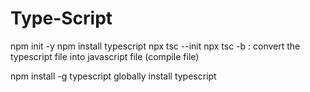 # Type-Script
npm init -y
 npm install typescript
  npx tsc --init
   npx tsc -b : convert the typescript file into javascript file (compile file)


npm install -g typescript globally install typescript
